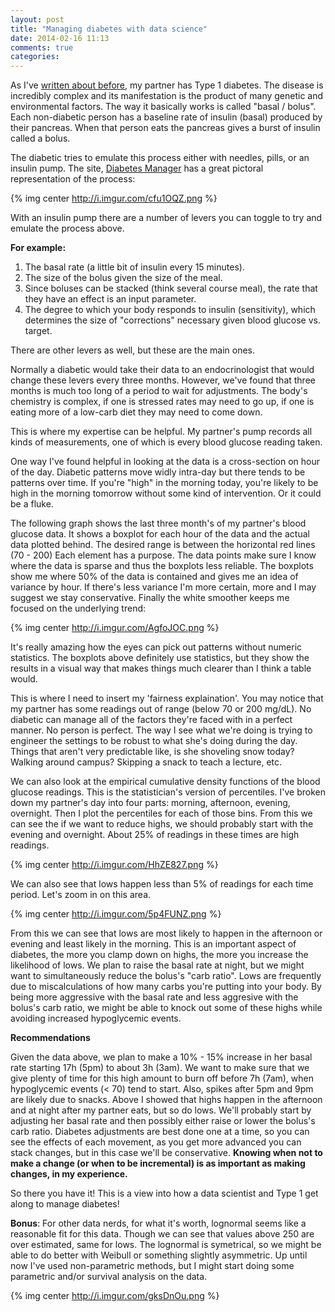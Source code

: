 ```yaml
---
layout: post
title: "Managing diabetes with data science"
date: 2014-02-16 11:13
comments: true
categories: 
---
```


As I've [written about before](http://statwonk.github.io/blog/2014/01/05/visualizing-diabetes-data/), my partner has Type 1 diabetes.  The disease is incredibly complex and its manifestation is the product of many genetic and environmental factors.  The way it basically works is called "basal / bolus".  Each non-diabetic person has a baseline rate of insulin (basal) produced by their pancreas.  When that person eats the pancreas gives a burst of insulin called a bolus.

The diabetic tries to emulate this process either with needles, pills, or an insulin pump. The site, [Diabetes Manager](http://diabetesmanager.pbworks.com/w/page/17680318/The%20Management%20of%20Type%201%20Diabetes%20) has a great pictoral representation of the process:

{% img center http://i.imgur.com/cfu1OQZ.png %}

With an insulin pump there are a number of levers you can toggle to try and emulate the process above.

**For example:**

1.  The basal rate (a little bit of insulin every 15 minutes).
2.  The size of the bolus given the size of the meal.
3.  Since boluses can be stacked (think several course meal), the rate that they have an effect is an input parameter.
4.  The degree to which your body responds to insulin (sensitivity), which determines the size of "corrections" necessary given blood glucose vs. target.

There are other levers as well, but these are the main ones.

Normally a diabetic would take their data to an endocrinologist that would change these levers every three months. However, we've found that three months is much too long of a period to wait for adjustments.  The body's chemistry is complex, if one is stressed rates may need to go up, if one is eating more of a low-carb diet they may need to come down.

This is where my expertise can be helpful.  My partner's pump records all kinds of measurements, one of which is every blood glucose reading taken.

One way I've found helpful in looking at the data is a cross-section on hour of the day.  Diabetic patterns move widly intra-day but there tends to be patterns over time. If you're "high" in the morning today, you're likely to be high in the morning tomorrow without some kind of intervention.  Or it could be a fluke.

The following graph shows the last three month's of my partner's blood glucose data.  It shows a boxplot for each hour of the data and the actual data plotted behind. The desired range is between the horizontal red lines (70 - 200) Each element has a purpose.  The data points make sure I know where the data is sparse and thus the boxplots less reliable.  The boxplots show me where 50% of the data is contained and gives me an idea of variance by hour. If there's less variance I'm more certain, more and I may suggest we stay conservative.  Finally the white smoother keeps me focused on the underlying trend:

{% img center http://i.imgur.com/AgfoJOC.png %}

It's really amazing how the eyes can pick out patterns without numeric statistics.  The boxplots above definitely use statistics, but they show the results in a visual way that makes things much clearer than I think a table would.

This is where I need to insert my 'fairness explaination'.  You may notice that my partner has some readings out of range (below 70 or 200 mg/dL). No diabetic can manage all of the factors they're faced with in a perfect manner.  No person is perfect. The way I see what we're doing is trying to engineer the settings to be robust to what she's doing during the day.  Things that aren't very predictable like, is she shoveling snow today? Walking around campus? Skipping a snack to teach a lecture, etc.

We can also look at the empirical cumulative density functions of the blood glucose readings.  This is the statistician's version of percentiles.  I've broken down my partner's day into four parts: morning, afternoon, evening, overnight.  Then I plot the percentiles for each of those bins.  From this we can see the if we want to reduce highs, we should probably start with the evening and overnight.  About 25% of readings in these times are high readings.

{% img center http://i.imgur.com/HhZE827.png %}

We can also see that lows happen less than 5% of readings for each time period.  Let's zoom in on this area.

{% img center http://i.imgur.com/5p4FUNZ.png %}

From this we can see that lows are most likely to happen in the afternoon or evening and least likely in the morning.  This is an important aspect of diabetes, the more you clamp down on highs, the more you increase the likelihood of lows.  We plan to raise the basal rate at night, but we might want to simultaneously reduce the bolus's "carb ratio". Lows are frequently due to miscalculations of how many carbs you're putting into your body.  By being more aggressive with the basal rate and less aggresive with the bolus's carb ratio, we might be able to knock out some of these highs while avoiding increased hypoglycemic events. 

**Recommendations**

Given the data above, we plan to make a 10% - 15% increase in her basal rate starting 17h (5pm) to about 3h (3am). We want to make sure that we give plenty of time for this high amount to burn off before 7h (7am), when hypoglycemic events (< 70) tend to start. Also, spikes after 5pm and 9pm are likely due to snacks.  Above I showed that highs happen in the afternoon and at night after my partner eats, but so do lows.  We'll probably start by adjusting her basal rate and then possibly either raise or lower the bolus's carb ratio.  Diabetes adjustments are best done one at a time, so you can see the effects of each movement, as you get more advanced you can stack changes, but in this case we'll be conservative.  **Knowing when not to make a change (or when to be incremental) is as important as making changes, in my experience.**

So there you have it!  This is a view into how a data scientist and Type 1 get along to manage diabetes!

**Bonus**: For other data nerds, for what it's worth, lognormal seems like a reasonable fit for this data.  Though we can see that values above 250 are over estimated, same for lows.  The lognormal is symetrical, so we might be able to do better with Weibull or something slightly asymmetric.  Up until now I've used non-parametric methods, but I might start doing some parametric and/or survival analysis on the data.

{% img center http://i.imgur.com/gksDnOu.png %}
